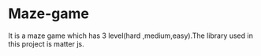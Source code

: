 # Maze-game
It is a maze game which has 3 level(hard ,medium,easy).The library used in this project is matter js. 
